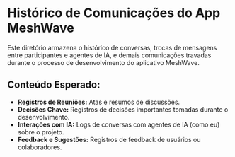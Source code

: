 
# Histórico de Comunicações do App MeshWave

Este diretório armazena o histórico de conversas, trocas de mensagens entre participantes e agentes de IA, e demais comunicações travadas durante o processo de desenvolvimento do aplicativo MeshWave.

## Conteúdo Esperado:

*   **Registros de Reuniões:** Atas e resumos de discussões.
*   **Decisões Chave:** Registros de decisões importantes tomadas durante o desenvolvimento.
*   **Interações com IA:** Logs de conversas com agentes de IA (como eu) sobre o projeto.
*   **Feedback e Sugestões:** Registros de feedback de usuários ou colaboradores.


